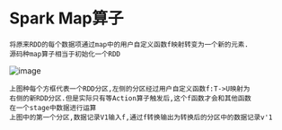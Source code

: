 # Spark Map算子
    将原来RDD的每个数据项通过map中的用户自定义函数f映射转变为一个新的元素.
    源码种map算子相当于初始化一个RDD
![image](https://github.com/williamzhang11/fastTech/blob/master/src/main/java/com/xiu/fastBigData/map/image/map.jpg)

    上图种每个方框代表一个RDD分区,左侧的分区经过用户自定义函数f:T->U映射为
    右侧的新RDD分区.但是实际只有等Action算子触发后,这个f函数才会和其他函数
    在一个stage中数据进行运算
    上图中的第一个分区,数据记录V1输入f,通过f转换输出为转换后的分区中的数据记录v'1